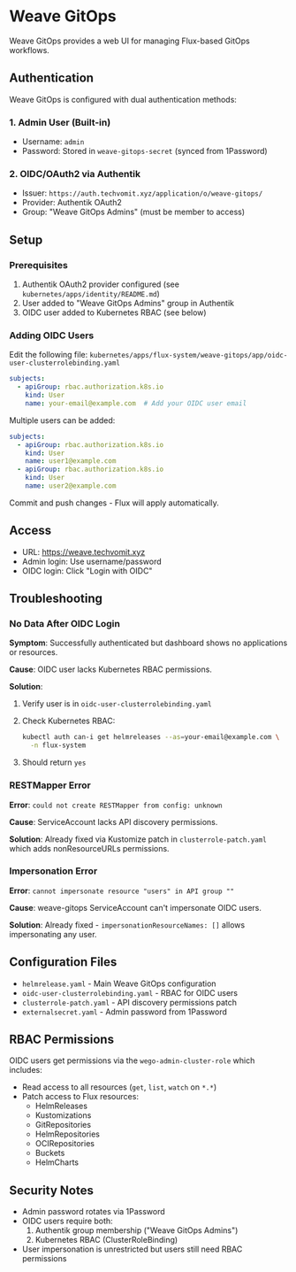 # Weave GitOps

Weave GitOps provides a web UI for managing Flux-based GitOps workflows.

## Authentication

Weave GitOps is configured with dual authentication methods:

### 1. Admin User (Built-in)

- Username: `admin`
- Password: Stored in `weave-gitops-secret` (synced from 1Password)

### 2. OIDC/OAuth2 via Authentik

- Issuer: `https://auth.techvomit.xyz/application/o/weave-gitops/`
- Provider: Authentik OAuth2
- Group: "Weave GitOps Admins" (must be member to access)

## Setup

### Prerequisites

1. Authentik OAuth2 provider configured
   (see `kubernetes/apps/identity/README.md`)
2. User added to "Weave GitOps Admins" group in Authentik
3. OIDC user added to Kubernetes RBAC (see below)

### Adding OIDC Users

Edit the following file:
`kubernetes/apps/flux-system/weave-gitops/app/oidc-user-clusterrolebinding.yaml`

```yaml
subjects:
  - apiGroup: rbac.authorization.k8s.io
    kind: User
    name: your-email@example.com  # Add your OIDC user email
```

Multiple users can be added:

```yaml
subjects:
  - apiGroup: rbac.authorization.k8s.io
    kind: User
    name: user1@example.com
  - apiGroup: rbac.authorization.k8s.io
    kind: User
    name: user2@example.com
```

Commit and push changes - Flux will apply automatically.

## Access

- URL: https://weave.techvomit.xyz
- Admin login: Use username/password
- OIDC login: Click "Login with OIDC"

## Troubleshooting

### No Data After OIDC Login

**Symptom**: Successfully authenticated but dashboard shows no
applications or resources.

**Cause**: OIDC user lacks Kubernetes RBAC permissions.

**Solution**:

1. Verify user is in `oidc-user-clusterrolebinding.yaml`
2. Check Kubernetes RBAC:

   ```bash
   kubectl auth can-i get helmreleases --as=your-email@example.com \
     -n flux-system
   ```

3. Should return `yes`

### RESTMapper Error

**Error**: `could not create RESTMapper from config: unknown`

**Cause**: ServiceAccount lacks API discovery permissions.

**Solution**: Already fixed via Kustomize patch in
`clusterrole-patch.yaml` which adds nonResourceURLs permissions.

### Impersonation Error

**Error**: `cannot impersonate resource "users" in API group ""`

**Cause**: weave-gitops ServiceAccount can't impersonate OIDC users.

**Solution**: Already fixed - `impersonationResourceNames: []` allows
impersonating any user.

## Configuration Files

- `helmrelease.yaml` - Main Weave GitOps configuration
- `oidc-user-clusterrolebinding.yaml` - RBAC for OIDC users
- `clusterrole-patch.yaml` - API discovery permissions patch
- `externalsecret.yaml` - Admin password from 1Password

## RBAC Permissions

OIDC users get permissions via the `wego-admin-cluster-role` which
includes:

- Read access to all resources (`get`, `list`, `watch` on `*.*`)
- Patch access to Flux resources:
  - HelmReleases
  - Kustomizations
  - GitRepositories
  - HelmRepositories
  - OCIRepositories
  - Buckets
  - HelmCharts

## Security Notes

- Admin password rotates via 1Password
- OIDC users require both:
  1. Authentik group membership ("Weave GitOps Admins")
  2. Kubernetes RBAC (ClusterRoleBinding)
- User impersonation is unrestricted but users still need RBAC
  permissions
